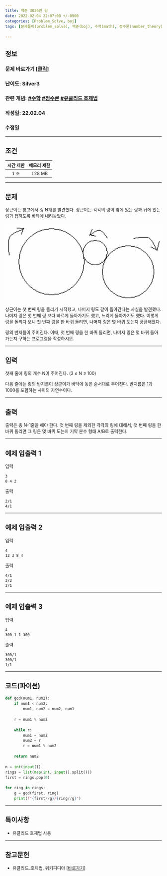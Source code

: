 ```yaml
---
title: 백준 3036번 링
date: 2022-02-04 22:07:00 +/-0900
categories: [Problem_Solve, boj]
tags: [문제풀이(problem_solve), 백준(boj), 수학(math), 정수론(number_theory), 유클리드 호제법(euclidean_algorithm)]

---
```

## 정보
### 문제 바로가기 [[클릭](https://www.acmicpc.net/problem/3036)]
### 난이도: Silver3
### 관련 개념: [#수학](https://www.acmicpc.net/problemset?sort=ac_desc&algo=124) [#정수론](https://www.acmicpc.net/problemset?sort=ac_desc&algo=95) [#유클리드 호제법](https://www.acmicpc.net/problemset?sort=ac_desc&algo=26)
### 작성일: 22.02.04
### 수정일

---
## 조건

시간 제한|메모리 제한
:---:|:---:
1 초|128 MB

---
## 문제
상근이는 창고에서 링 N개를 발견했다. 상근이는 각각의 링이 앞에 있는 링과 뒤에 있는 링과 접하도록 바닥에 내려놓았다. 

![링이미지](/assets/img/problem_solve/0016/0016_problem.png)

상근이는 첫 번째 링을 돌리기 시작했고, 나머지 링도 같이 돌아간다는 사실을 발견했다. 나머지 링은 첫 번째 링 보다 빠르게 돌아가기도 했고, 느리게 돌아가기도 했다. 이렇게 링을 돌리다 보니 첫 번째 링을 한 바퀴 돌리면, 나머지 링은 몇 바퀴 도는지 궁금해졌다.

링의 반지름이 주어진다. 이때, 첫 번째 링을 한 바퀴 돌리면, 나머지 링은 몇 바퀴 돌아가는지 구하는 프로그램을 작성하시오.

---
## 입력
첫째 줄에 링의 개수 N이 주어진다. (3 ≤ N ≤ 100)

다음 줄에는 링의 반지름이 상근이가 바닥에 놓은 순서대로 주어진다. 반지름은 1과 1000를 포함하는 사이의 자연수이다.

---
## 출력
출력은 총 N-1줄을 해야 한다. 첫 번째 링을 제외한 각각의 링에 대해서, 첫 번째 링을 한 바퀴 돌리면 그 링은 몇 바퀴 도는지 기약 분수 형태 A/B로 출력한다.

---
## 예제 입출력 1
입력
```
3
8 4 2
```

출력
```
2/1
4/1
```

---
## 예제 입출력 2
입력
```
4
12 3 8 4
```

출력
```
4/1
3/2
3/1
```

---
## 예제 입출력 3
입력
```
4
300 1 1 300
```

출력
```
300/1
300/1
1/1
```

---
## 코드(파이썬)
```python
def gcd(num1, num2):
    if num1 < num2:
        num1, num2 = num2, num1
        
    r = num1 % num2
    
    while r:
        num1 = num2
        num2 = r
        r = num1 % num2
        
    return num2
    
n = int(input())
rings = list(map(int, input().split()))
first = rings.pop(0)

for ring in rings:
    g = gcd(first, ring)
    print(f"{first//g}/{ring//g}")

```

---
## 특이사항
- 유클리드 호제법 사용

---
## 참고문헌
- 유클리드_호제법, 위키피디아 \[[바로가기](https://ko.wikipedia.org/wiki/유클리드_호제법)\]
